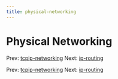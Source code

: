 ```yaml
---
title: physical-networking
---
```




# Physical Networking

Prev: [tcpip-networking](tcpip-networking.md)
Next: [ip-routing](ip-routing.md)

Prev: [tcpip-networking](tcpip-networking.md)
Next: [ip-routing](ip-routing.md)
